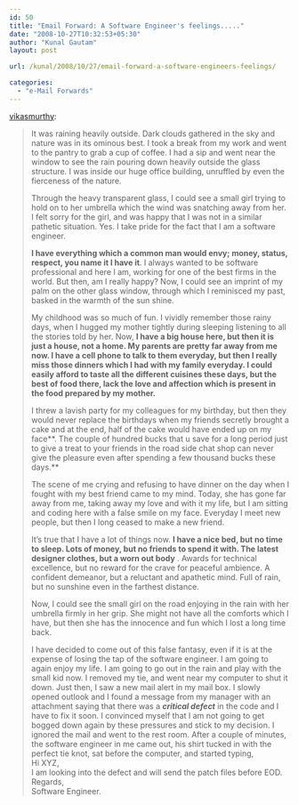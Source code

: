```yaml
---
id: 50
title: "Email Forward: A Software Engineer's feelings....."
date: "2008-10-27T10:32:53+05:30"
author: "Kunal Gautam"
layout: post

url: /kunal/2008/10/27/email-forward-a-software-engineers-feelings/

categories:
  - "e-Mail Forwards"
---
```


[vikasmurthy](http://vikasmurthy.tumblr.com/post/56544171/email-forward-a-software-engineers-feelings):

> It was raining heavily outside. Dark clouds gathered in the sky and nature was in its ominous best. I took a break from my work and went to the pantry to grab a cup of coffee. I had a sip and went near the window to see the rain pouring down heavily outside the glass structure. I was inside our huge office building, unruffled by even the fierceness of the nature.
>
> Through the heavy transparent glass, I could see a small girl trying to hold on to her umbrella which the wind was snatching away from her. I felt sorry for the girl, and was happy that I was not in a similar pathetic situation. Yes. I take pride for the fact that I am a software engineer.
>
> **I have everything which a common man would envy; money, status, respect, you name it I have it**. I always wanted to be software professional and here I am, working for one of the best firms in the world. But then, am I really happy? Now, I could see an imprint of my palm on the other glass window, through which I reminisced my past, basked in the warmth of the sun shine.
>
> My childhood was so much of fun. I vividly remember those rainy days, when I hugged my mother tightly during sleeping listening to all the stories told by her. Now, **I have a big house here, but then it is just a house, not a home. My parents are pretty far away from me now. I have a cell phone to talk to them everyday, but then I really miss those dinners which I had with my family everyday. I could easily afford to taste all the different cuisines these days, but the best of food there, lack the love and affection which is present in the food prepared by my mother.**
>
> I threw a lavish party for my colleagues for my birthday, but then they would never replace the birthdays when my friends secretly brought a cake and at the end, half of the cake would have ended up on my face**. The couple of hundred bucks that u save for a long period just to give a treat to your friends in the road side chat shop can never give the pleasure even after spending a few thousand bucks these days.**
>
> The scene of me crying and refusing to have dinner on the day when I fought with my best friend came to my mind. Today, she has gone far away from me, taking away my love and with it my life, but I am sitting and coding here with a false smile on my face. Everyday I meet new people, but then I long ceased to make a new friend.
>
> It’s true that I have a lot of things now. **I have a nice bed, but no time to sleep. Lots of money, but no friends to spend it with. The latest designer clothes, but a worn out body** . Awards for technical excellence, but no reward for the crave for peaceful ambience. A confident demeanor, but a reluctant and apathetic mind. Full of rain, but no sunshine even in the farthest distance.
>
> Now, I could see the small girl on the road enjoying in the rain with her umbrella firmly in her grip. She might not have all the comforts which I have, but then she has the innocence and fun which I lost a long time back.
>
> I have decided to come out of this false fantasy, even if it is at the expense of losing the tap of the software engineer. I am going to again enjoy my life. I am going to go out in the rain and play with the small kid now. I removed my tie, and went near my computer to shut it down. Just then, I saw a new mail alert in my mail box. I slowly opened outlook and I found a message from my manager with an attachment saying that there was a **_critical defect_** in the code and I have to fix it soon. I convinced myself that I am not going to get bogged down again by these pressures and stick to my decision. I ignored the mail and went to the rest room. After a couple of minutes, the software engineer in me came out, his shirt tucked in with the perfect tie knot, sat before the computer, and started typing,  
>  Hi XYZ,  
> I am looking into the defect and will send the patch files before EOD.  
>  Regards,  
> Software Engineer.
